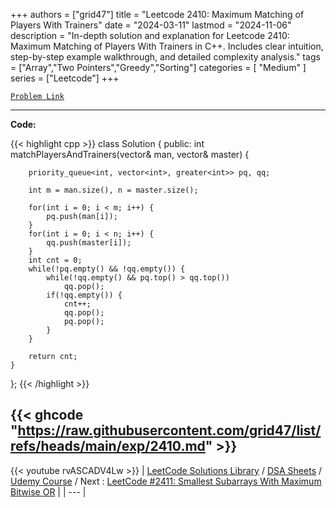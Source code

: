 
+++
authors = ["grid47"]
title = "Leetcode 2410: Maximum Matching of Players With Trainers"
date = "2024-03-11"
lastmod = "2024-11-06"
description = "In-depth solution and explanation for Leetcode 2410: Maximum Matching of Players With Trainers in C++. Includes clear intuition, step-by-step example walkthrough, and detailed complexity analysis."
tags = ["Array","Two Pointers","Greedy","Sorting"]
categories = [
    "Medium"
]
series = ["Leetcode"]
+++



[`Problem Link`](https://leetcode.com/problems/maximum-matching-of-players-with-trainers/description/)

---
**Code:**

{{< highlight cpp >}}
class Solution {
public:
    int matchPlayersAndTrainers(vector<int>& man, vector<int>& master) {
        
        priority_queue<int, vector<int>, greater<int>> pq, qq;
        
        int m = man.size(), n = master.size();
        
        for(int i = 0; i < m; i++) {
            pq.push(man[i]);
        }
        for(int i = 0; i < n; i++) {
            qq.push(master[i]);
        }
        int cnt = 0;
        while(!pq.empty() && !qq.empty()) {
            while(!qq.empty() && pq.top() > qq.top())
                qq.pop();
            if(!qq.empty()) {
                cnt++;
                qq.pop();
                pq.pop();
            }
        }
        
        return cnt;
    }
};
{{< /highlight >}}

{{< ghcode "https://raw.githubusercontent.com/grid47/list/refs/heads/main/exp/2410.md" >}}
---
{{< youtube rvASCADV4Lw >}}
| [LeetCode Solutions Library](https://grid47.xyz/leetcode/) / [DSA Sheets](https://grid47.xyz/sheets/) / [Udemy Course](https://grid47.xyz/courses/) / Next : [LeetCode #2411: Smallest Subarrays With Maximum Bitwise OR](https://grid47.xyz/posts/leetcode-2411-smallest-subarrays-with-maximum-bitwise-or-solution/) |
| --- |
